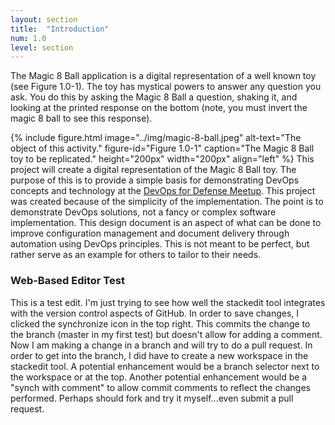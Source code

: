 ```yaml
---
layout: section
title:  "Introduction"
num: 1.0
level: section
---
```

The Magic 8 Ball application is a digital representation of a well known toy (see Figure 1.0-1).  The toy has mystical powers to answer any question you ask.  You do this by asking the Magic 8 Ball a question, shaking it, and looking at the printed response on the bottom (note, you must invert the magic 8 ball to see this response).

{% include figure.html
           image="../img/magic-8-ball.jpeg"
           alt-text="The object of this activity."
           figure-id="Figure 1.0-1"
           caption="The Magic 8 Ball toy to be replicated."
           height="200px"
           width="200px"
           align="left"
%}
This project will create a digital representation of the Magic 8 Ball toy.  The purpose of this is to provide a simple basis for demonstrating DevOps concepts and technology at the [DevOps for Defense Meetup](https://www.meetup.com/DevOps-for-Defense/).  This project was created because of the simplicity of the implementation.  The point is to demonstrate DevOps solutions, not a fancy or complex software implementation.  This design document is an aspect of what can be done to improve configuration management and document delivery through automation using DevOps principles.  This is not meant to be perfect, but rather serve as an example for others to tailor to their needs.
### Web-Based Editor Test
This is a test edit.  I'm just trying to see how well the stackedit tool integrates with the version control aspects of GitHub.  In order to save changes, I clicked the synchronize icon in the top right.  This commits the change to the branch (master in my first test) but doesn't allow for adding a comment. Now I am making a change in a branch and will try to do a pull request.  In order to get into the branch, I did have to create a new workspace in the stackedit tool.  A potential enhancement would be a branch selector next to the workspace or at the top.  Another potential enhancement would be a "synch with comment" to allow commit comments to reflect the changes performed.  Perhaps should fork and try it myself...even submit a pull request.
<!--stackedit_data:
eyJoaXN0b3J5IjpbLTIwNjE0NDQwMjUsMTc0NjU4NzM0N119
-->
